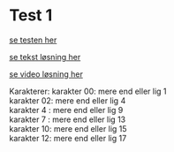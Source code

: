 # Test 1

[se testen her](test1.pdf)

[se tekst løsning her](solution_test1.pdf)

[se video løsning her](https://www.youtube.com/watch?v=uJJdvhxEYUA)

Karakterer:
karakter 00: mere end eller lig 1    
karakter 02: mere end eller lig 4                	
karakter 4 : mere end eller lig 9    	
karakter 7 : mere end eller lig 13     	
karakter 10: mere end eller lig 15     	
karakter 12: mere end eller lig 17	 
